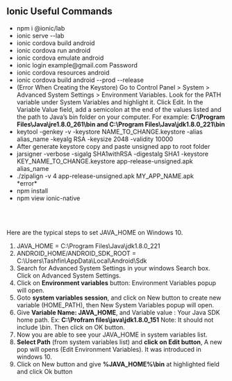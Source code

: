 
<h2>Ionic Useful Commands</h2>

<ul>
  <li>npm i @ionic/lab</li>
  <li>ionic serve --lab</li>
  <li>ionic cordova build android</li>
  <li>ionic cordova run android</li>
  <li>ionic cordova emulate android</li>
  <li>ionic login example@gmail.com Password</li>
  <li>ionic cordova resources android</li>
  <li>ionic cordova build android --prod --release</li>
  <li>(Error When Creating the Keystore)
    Go to Control Panel > System > Advanced System Settings > Environment Variables.
Look for the PATH variable under System Variables and highlight it.
Click Edit.
In the Variable Value field, add a semicolon at the end of the values listed and the path to Java’s bin folder on your computer. For example: <b>C:\Program Files\Java\jre1.8.0_261\bin and C:\Program Files\Java\jdk1.8.0_221\bin</b></li>
  <li> keytool -genkey -v -keystore NAME_TO_CHANGE.keystore -alias alias_name -keyalg RSA -keysize 2048 -validity 10000</li>
  <li>After generate keystore copy and paste unsigned app to root folder</li>
  <li>jarsigner -verbose -sigalg SHA1withRSA -digestalg SHA1 -keystore KEY_NAME_TO_CHANGE.keystore app-release-unsigned.apk alias_name</li>
  <li>./zipalign -v 4 app-release-unsigned.apk MY_APP_NAME.apk</li>
  *error*
  <li>npm install</li>
  <li>npm view ionic-native</li>
</ul>
<br>
<br>
<p>Here are the typical steps to set JAVA_HOME on Windows 10.</p>
<ol>
  <li>JAVA_HOME = C:\Program Files\Java\jdk1.8.0_221</li>
  <li>ANDROID_HOME/ANDROID_SDK_ROOT = C:\Users\Tashfin\AppData\Local\Android\Sdk</li>
<li>Search for Advanced System Settings in your windows Search box. Click on Advanced System Settings.</li>
<li>Click on&nbsp;<strong>Environment variables</strong>&nbsp;button: Environment Variables popup will open.</li>
<li>Goto&nbsp;<strong>system variables session</strong>, and click on New button to create new variable (HOME_PATH), then New System Variables popup will open.</li>
<li>Give&nbsp;<strong>Variable Name: JAVA_HOME</strong>, and Variable value : Your Java SDK home path. Ex:&nbsp;<strong>C:\Profram files\java\jdk1.8.0_151</strong>&nbsp;Note: It should not include&nbsp;<em>\bin</em>. Then click on OK button.</li>
<li>Now you are able to see your JAVA_HOME in system variables list.</li>
<li><strong>Select Path</strong>&nbsp;(from system variables list) and&nbsp;<strong>click on Edit button</strong>, A new pop will opens (Edit Environment Variables). It was introduced in windows 10.</li>
<li>Click on New button and give&nbsp;<strong>%JAVA_HOME%\bin</strong>&nbsp;at highlighted field and click Ok button</li>
</ol>
